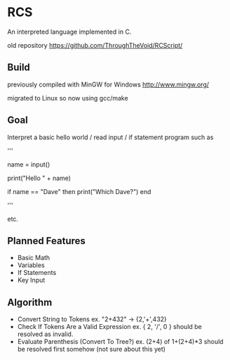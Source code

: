 # RCS

An interpreted language implemented in C.

old repository
https://github.com/ThroughTheVoid/RCScript/

## Build

previously compiled with MinGW for Windows
http://www.mingw.org/

migrated to Linux so now using gcc/make

## Goal

Interpret a basic hello world / read input / if statement program such as

'''

name = input()

print("Hello " + name)

if name == "Dave" then
	print("Which Dave?")
end

'''

etc.

## Planned Features
* Basic Math
* Variables
* If Statements
* Key Input

## Algorithm
* Convert String to Tokens
ex. "2+432" -> {2,'+',432}
* Check If Tokens Are a Valid Expression
ex. { 2, '/', 0 } should be resolved as invalid.
* Evaluate Parenthesis (Convert To Tree?)
ex. (2+4) of 1+(2+4)*3 should be resolved first somehow (not sure about this yet)
